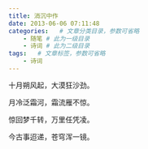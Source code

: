 ```yaml
---
title: 消沉中作
date: 2013-06-06 07:11:48
categories:   # 文章分类目录，参数可省略
    - 随笔 # 此为一级目录
    - 诗词 # 此为二级目录
tags:   # 文章标签，参数可省略
    - 诗词
---
```

十月朔风起，大漠狂沙劲。

月冷泛霜河，霜流雁不惊。

惊回梦千转，万里任凭凌。

今古事迢递，苍穹浑一镜。
